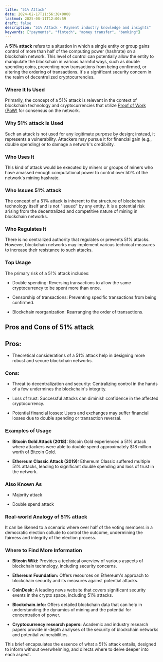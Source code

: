```yaml
---
title: "51% Attack"
date: 2024-02-17T11:56:38+0000
lastmod: 2025-08-11T12:00:59
draft: false
description: "51% Attack - Payment industry knowledge and insights"
keywords: ["payments", "fintech", "money transfer", "banking"]
---
```


A **51% attack** refers to a situation in which a single entity or group gains control of more than half of the computing power (hashrate) on a blockchain network. This level of control can potentially allow the entity to manipulate the blockchain in various harmful ways, such as double spending coins, preventing new transactions from being confirmed, or altering the ordering of transactions. It's a significant security concern in the realm of decentralized cryptocurrencies.

### Where It Is Used

Primarily, the concept of a 51% attack is relevant in the context of blockchain technology and cryptocurrencies that utilize [Proof of Work (PoW)](https://faisalkhanllc.xyz/resources/payments-wiki/p/proof-of-work-pow/) for consensus on the network.

### Why 51% attack Is Used

Such an attack is not used for any legitimate purpose by design; instead, it represents a vulnerability. Attackers may pursue it for financial gain (e.g., double spending) or to damage a network's credibility.

### Who Uses It

This kind of attack would be executed by miners or groups of miners who have amassed enough computational power to control over 50% of the network's mining hashrate.

### Who Issues 51% attack 

The concept of a 51% attack is inherent to the structure of blockchain technology itself and is not "issued" by any entity. It is a potential risk arising from the decentralized and competitive nature of mining in blockchain networks.

### Who Regulates It

There is no centralized authority that regulates or prevents 51% attacks. However, blockchain networks may implement various technical measures to increase their resistance to such attacks.

### Top Usage 

The primary risk of a 51% attack includes:

- Double spending: Reversing transactions to allow the same cryptocurrency to be spent more than once.

- Censorship of transactions: Preventing specific transactions from being confirmed.

- Blockchain reorganization: Rearranging the order of transactions.

## Pros and Cons of 51% attack

## Pros:

- Theoretical considerations of a 51% attack help in designing more robust and secure blockchain networks.

### Cons:

- Threat to decentralization and security: Centralizing control in the hands of a few undermines the blockchain's integrity.

- Loss of trust: Successful attacks can diminish confidence in the affected cryptocurrency.

- Potential financial losses: Users and exchanges may suffer financial losses due to double spending or transaction reversal.

### Examples of Usage 

- **Bitcoin Gold Attack (2018):** Bitcoin Gold experienced a 51% attack where attackers were able to double spend approximately $18 million worth of Bitcoin Gold.

- **Ethereum Classic Attack (2019):** Ethereum Classic suffered multiple 51% attacks, leading to significant double spending and loss of trust in the network.

### Also Known As

- Majority attack

- Double spend attack

### Real-world Analogy of 51% attack

It can be likened to a scenario where over half of the voting members in a democratic election collude to control the outcome, undermining the fairness and integrity of the election process.

### Where to Find More Information

- **Bitcoin Wiki:** Provides a technical overview of various aspects of blockchain technology, including security concerns.

- **Ethereum Foundation:** Offers resources on Ethereum's approach to blockchain security and its measures against potential attacks.

- **CoinDesk:** A leading news website that covers significant security events in the crypto space, including 51% attacks.

- **Blockchain.info:** Offers detailed blockchain data that can help in understanding the dynamics of mining and the potential for concentration of power.

- **Cryptocurrency research papers:** Academic and industry research papers provide in-depth analyses of the security of blockchain networks and potential vulnerabilities.

This brief encapsulates the essence of what a 51% attack entails, designed to inform without overwhelming, and directs where to delve deeper into each aspect.